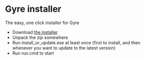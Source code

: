# Gyre installer 
The easy, one click installer for Gyre

- Download [the installer](https://github.com/stablecabal/gyre-installer/archive/refs/tags/v1.0.0.zip)
- Unpack the zip somewhere
- Run install_or_update.exe at least once (first to install, and then whenever you want to update to the latest version)
- Run run.cmd to start
